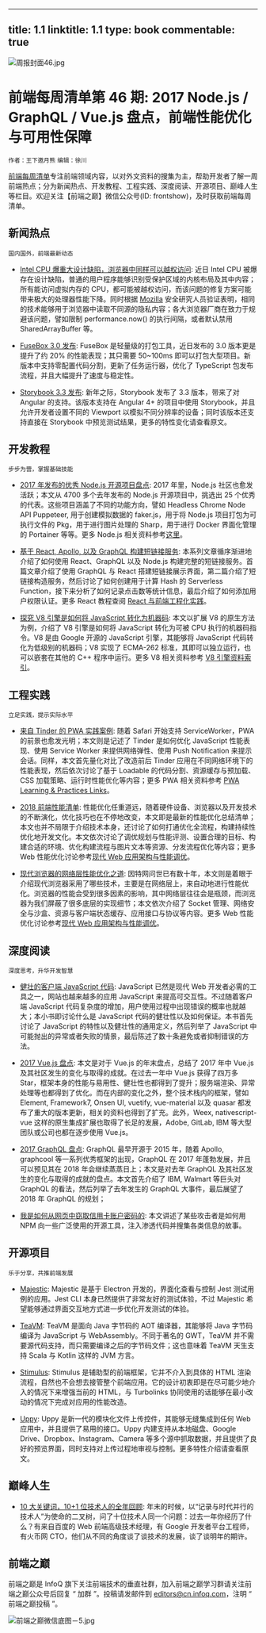 
---
title: 1.1
linktitle: 1.1
type: book
commentable: true
---

![周报封面46.jpg](http://upload-images.jianshu.io/upload_images/1647496-f85c4e9001e3c2bb.jpg?imageMogr2/auto-orient/strip%7CimageView2/2/w/1240)

# 前端每周清单第 46 期: 2017 Node.js / GraphQL / Vue.js 盘点，前端性能优化与可用性保障

`作者：王下邀月熊` `编辑：徐川`

[前端每周清单](http://www.infoq.com/cn/FE-Weekly)专注前端领域内容，以对外文资料的搜集为主，帮助开发者了解一周前端热点；分为新闻热点、开发教程、工程实践、深度阅读、开源项目、巅峰人生等栏目。欢迎关注【前端之巅】微信公众号(ID: frontshow)，及时获取前端每周清单。

## 新闻热点

`国内国外，前端最新动态`

- [Intel CPU 爆重大设计缺陷，浏览器中同样可以越权访问](https://parg.co/UMm): 近日 Intel CPU 被爆存在设计缺陷，普通的用户程序能够识别受保护区域的内核布局及其中内容；所有能访问虚拟内存的 CPU，都可能被越权访问，而该问题的修复方案可能带来极大的处理器性能下降。同时根据 [Mozilla](https://parg.co/UMG) 安全研究人员验证表明，相同的技术能够用于浏览器中读取不同源的隐私内容；各大浏览器厂商在致力于规避该问题，譬如限制 performance.now() 的执行间隔，或者默认禁用 SharedArrayBuffer 等。

- [FuseBox 3.0 发布](https://parg.co/UM2): FuseBox 是轻量级的打包工具，近日发布的 3.0 版本更是提升了约 20% 的性能表现；其只需要 50~100ms 即可以打包大型项目。新版本中支持零配置代码分割，更新了任务运行器，优化了 TypeScript 包发布流程，并且大幅提升了速度与稳定性。

- [Storybook 3.3 发布](https://parg.co/UtH): 新年之际，Storybook 发布了 3.3 版本，带来了对 Angular 的支持。该版本支持在 Angular 4+ 的项目中使用 Storybook，并且允许开发者设置不同的 Viewport 以模拟不同分辨率的设备；同时该版本还支持直接在 Storybook 中预览测试结果，更多的特性变化请查看原文。

## 开发教程

`步步为营，掌握基础技能`

- [2017 年发布的优秀 Node.js 开源项目盘点](https://parg.co/UMj): 2017 年里，Node.js 社区也愈发活跃；本文从 4700 多个去年发布的 Node.js 开源项目中，挑选出 25 个优秀的代表。这些项目涵盖了不同的功能方向，譬如 Headless Chrome Node API Puppeteer, 用于创建模拟数据的 faker.js，用于将 Node.js 项目打包为可执行文件的 Pkg，用于进行图片处理的 Sharp，用于进行 Docker 界面化管理的 Portainer 等等。更多 Node.js 相关资料参考[这里](https://parg.co/UtE)。

- [基于 React, Apollo, 以及 GraphQL 构建短链接服务](https://parg.co/UM7): 本系列文章循序渐进地介绍了如何使用 React、GraphQL 以及 Node.js 构建完整的短链接服务。首篇文章介绍了使用 GraphQL 与 React 搭建短链接展示界面，第二篇介绍了短链接构造服务，然后讨论了如何创建用于计算 Hash 的 Serverless Function，接下来分析了如何记录点击数等统计信息，最后介绍了如何添加用户权限认证。更多 React 教程查阅 [React 与前端工程化实践](https://github.com/wx-chevalier/Web-Series)。

- [探究 V8 引擎是如何将 JavaScript 转化为机器码](https://parg.co/Utm): 本文以扩展 V8 的原生方法为例，介绍了 V8 引擎是如何将 JavaScript 转化为可被 CPU 执行的机器码指令。V8 是由 Google 开源的 JavaScript 引擎，其能够将 JavaScript 代码转化为低级别的机器码；V8 实现了 ECMA-262 标准，其即可以独立运行，也可以嵌套在其他的 C++ 程序中运行。更多 V8 相关资料参考 [V8 引擎资料索引](https://parg.co/Utr)。

## 工程实践

`立足实践，提示实际水平`

- [来自 Tinder 的 PWA 实践案例](https://parg.co/UMw): 随着 Safari 开始支持 ServiceWorker，PWA 的前景也愈发光明；本文则是记述了 Tinder 是如何优化 JavaScript 性能表现、使用 Service Worker 来提供网络弹性、使用 Push Notification 来提示会话。同样，本文首先量化对比了改造前后 Tinder 应用在不同网络环境下的性能表现，然后依次讨论了基于 Loadable 的代码分割、资源缓存与预加载、CSS 加载策略、运行时性能优化等内容；更多 PWA 相关资料参考 [PWA Learning & Practices Links](https://parg.co/UKh)。

- [2018 前端性能清单](https://parg.co/UtG): 性能优化任重道远，随着硬件设备、浏览器以及开发技术的不断演化，优化技巧也在不停地改变，本文即是最新的性能优化总结清单；本文也并不局限于介绍技术本身，还讨论了如何打通优化全流程，构建持续性优化地开发文化。本文依次讨论了调优规划与性能评测、设置合理的目标、构建合适的环境、优化构建流程与图片文本等资源、分发流程优化等内容；更多 Web 性能优化讨论参考[现代 Web 应用架构与性能调优](https://parg.co/UGZ)。

- [现代浏览器的网络层性能优化之道](https://parg.co/UtY): 因特网问世已有数十年，本文则是着眼于介绍现代浏览器采用了哪些技术，主要是在网络层上，来自动地进行性能优化。浏览器的性能会受到很多因素的影响，其中网络层往往会是瓶颈，而浏览器为我们屏蔽了很多底层的实现细节；本文依次介绍了 Socket 管理、网络安全与沙盒、资源与客户端状态缓存、应用接口与协议等内容。更多 Web 性能优化讨论参考[现代 Web 应用架构与性能调优](https://parg.co/UGZ)。

## 深度阅读

`深度思考，升华开发智慧`

- [健壮的客户端 JavaScript 代码](https://molily.de/robust-javascript/): JavaScript 已然是现代 Web 开发者必需的工具之一，网站也越来越多的应用 JavaScript 来提高可交互性。不过随着客户端 JavaScript 代码复杂度的增加，用户使用过程中出现错误的概率也就越大；本小书即讨论什么是 JavaScript 代码的健壮性以及如何保证。本书首先讨论了 JavaScript 的特性以及健壮性的通用定义，然后列举了 JavaScript 中可能抛出的异常或者失败的情景，最后陈述了数十条避免或者抑制错误的方法。

- [2017 Vue.js 盘点](https://parg.co/UM1): 本文是对于 Vue.js 的年末盘点，总结了 2017 年中 Vue.js 及其社区发生的变化与取得的成就。在过去一年中 Vue.js 获得了四万多 Star，框架本身的性能与易用性、健壮性也都得到了提升；服务端渲染、异常处理等也都得到了优化。而在内部的变化之外，整个技术栈内的框架，譬如 Element, Framework7, Onsen UI, vuetify, vue-material 以及 quasar 都发布了重大的版本更新，相关的资料也得到了扩充。此外，Weex, nativescript-vue 这样的原生集成扩展也取得了长足的发展，Adobe, GitLab, IBM 等大型团队或公司也都在逐步使用 Vue.js。

- [2017 GraphQL 盘点](https://parg.co/Utl): GraphQL 最早开源于 2015 年，随着 Apollo, graphcool 等一系列优秀框架的出现，GraphQL 在 2017 年蓬勃发展，并且可以预见其在 2018 年会继续蒸蒸日上；本文是对去年 GraphQL 及其社区发生的变化与取得的成就的盘点。本文首先介绍了 IBM, Walmart 等巨头对 GraphQL 的看法，然后列举了去年发生的 GraphQL 大事件，最后展望了 2018 年 GraphQL 的规划；

- [我是如何从网页中窃取信用卡账户密码的](https://parg.co/Utd): 本文讲述了某些攻击者是如何用 NPM 向一些广泛使用的开源工具，注入渗透代码并搜集各类信息的故事。

## 开源项目

`乐于分享，共推前端发展`

- [Majestic](https://github.com/Raathigesh/majestic): Majestic 是基于 Electron 开发的，界面化查看与控制 Jest 测试用例的应用。Jest CLI 本身已然提供了非常友好的测试体验，不过 Majestic 希望能够通过界面交互地方式进一步优化开发测试的体验。

- [TeaVM](http://teavm.org/): TeaVM 是面向 Java 字节码的 AOT 编译器，其能够将 Java 字节码编译为 JavaScript 与 WebAssembly。不同于著名的 GWT，TeaVM 并不需要源代码支持，而只需要编译之后的字节码文件；这也意味着 TeaVM 天生支持 Scala 与 Kotlin 这样的 JVM 方言。

- [Stimulus](https://parg.co/UMv): Stimulus 是辅助型的前端框架，它并不介入到具体的 HTML 渲染流程，自然也不会想去接管整个前端应用。它的设计初衷即是在尽可能少地介入的情况下来增强当前的 HTML，与 Turbolinks 协同使用的话能够在最小改动的情况下完成对应用的性能改造。

- [Uppy](https://uppy.io/): Uppy 是新一代的模块化文件上传控件，其能够无缝集成到任何 Web 应用中，并且提供了易用的接口。Uppy 内建支持从本地磁盘、Google Drive、Dropbox、Instagram、Camera 等多个源中抓取数据，并且提供了良好的预览界面，同时支持对上传过程地审视与控制。更多特性介绍请查看原文。

## 巅峰人生

- [10 大关键词，10+1 位技术人的全年回顾](https://parg.co/Uto): 年末的时候，以“记录与时代并行的技术人”为使命的二叉树，问了十位技术人同一个问题：过去一年你经历了什么？有来自百度的 Web 前端高级技术经理，有 Google 开发者平台工程师，有火币网 CTO，他们从不同的角度谈了谈技术的发展，谈了谈明年的期许。

## 前端之巅

前端之巅是 InfoQ 旗下关注前端技术的垂直社群，加入前端之巅学习群请关注前端之巅公众号后回复 “ 加群 ”。投稿请发邮件到 editors@cn.infoq.com，注明 “ 前端之巅投稿 ”。

![前端之巅微信底图－5.jpg](http://upload-images.jianshu.io/upload_images/1647496-01712a993d2b23de.jpg?imageMogr2/auto-orient/strip%7CimageView2/2/w/1240)

    